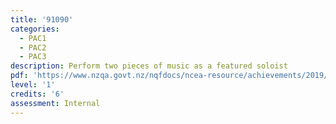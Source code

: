 ```yaml
---
title: '91090'
categories:
  - PAC1
  - PAC2
  - PAC3
description: Perform two pieces of music as a featured soloist
pdf: 'https://www.nzqa.govt.nz/nqfdocs/ncea-resource/achievements/2019/as91090.pdf'
level: '1'
credits: '6'
assessment: Internal
---
```


